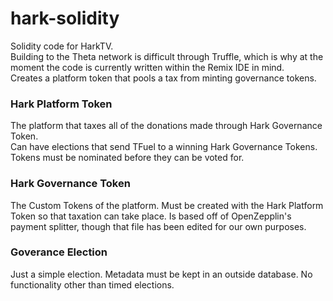 # hark-solidity
Solidity code for HarkTV.  
Building to the Theta network is difficult through Truffle, which is why at the moment the code is currently written within the Remix IDE in mind.  
Creates a platform token that pools a tax from minting governance tokens.  

### Hark Platform Token
The platform that taxes all of the donations made through Hark Governance Token.  
Can have elections that send TFuel to a winning Hark Governance Tokens. Tokens must be nominated before they can be voted for.  

### Hark Governance Token
The Custom Tokens of the platform. Must be created with the Hark Platform Token so that taxation can take place. Is based off of OpenZepplin's payment splitter, though that file has been edited for our own purposes.

### Goverance Election
Just a simple election. Metadata must be kept in an outside database. No functionality other than timed elections.
